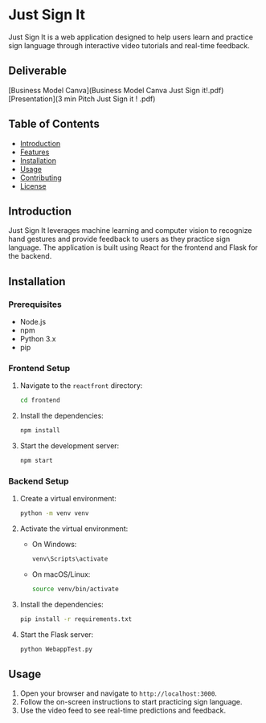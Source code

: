 # Just Sign It

Just Sign It is a web application designed to help users learn and practice sign language through interactive video tutorials and real-time feedback.

## Deliverable 
[Business Model Canva](Business Model Canva Just Sign it!.pdf)
[Presentation](3 min Pitch Just Sign it ! .pdf)


## Table of Contents

- [Introduction](#introduction)
- [Features](#features)
- [Installation](#installation)
- [Usage](#usage)
- [Contributing](#contributing)
- [License](#license)

## Introduction

Just Sign It leverages machine learning and computer vision to recognize hand gestures and provide feedback to users as they practice sign language. The application is built using React for the frontend and Flask for the backend.


## Installation

### Prerequisites

- Node.js
- npm
- Python 3.x
- pip

### Frontend Setup

1. Navigate to the `reactfront` directory:
    ```sh
    cd frontend
    ```

2. Install the dependencies:
    ```sh
    npm install
    ```

3. Start the development server:
    ```sh
    npm start
    ```

### Backend Setup

1. Create a virtual environment:
    ```sh
    python -m venv venv
    ```

2. Activate the virtual environment:
    - On Windows:
        ```sh
        venv\Scripts\activate
        ```
    - On macOS/Linux:
        ```sh
        source venv/bin/activate
        ```

3. Install the dependencies:
    ```sh
    pip install -r requirements.txt
    ```

4. Start the Flask server:
    ```sh
    python WebappTest.py
    ```

## Usage

1. Open your browser and navigate to `http://localhost:3000`.
2. Follow the on-screen instructions to start practicing sign language.
3. Use the video feed to see real-time predictions and feedback.


